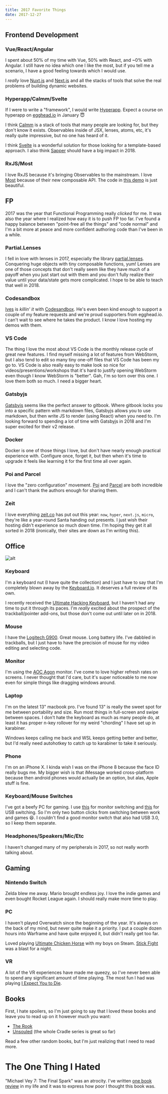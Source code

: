 ```yaml
---
title: 2017 Favorite Things
date: 2017-12-27
---
```


## Frontend Development

### Vue/React/Angular

I spent about 50% of my time with Vue, 50% with React, and ~0% with Angular.
I still have no idea which one I like the most, but if you tell me a scenario, I have
a good feeling towards which I would use.

I _really_ love [Nuxt.js](https://nuxtjs.org) and [Next.js](https://github.com/zeit/next.js/) and all the stacks
of tools that solve the real problems of building dynamic websites.

### Hyperapp/Calmm/Svelte

If I were to write a "framework", I would write [Hyperapp](https://github.com/hyperapp/hyperapp).
Expect a course on hyperapp on [egghead.io](https://egghead.io) in January 😇

I think [Calmm](https://github.com/calmm-js/documentation/blob/master/introduction-to-calmm.md)
is a stack of tools that many people are looking for, but they don't know it exists.
Observables inside of JSX, lenses, atoms, etc, it's really quite impressive, but
no one has heard of it.

I think [Svelte](https://svelte.technology/) is a wonderful solution for those
looking for a template-based approach. I also think [Sapper](https://github.com/sveltejs/sapper)
should have a big impact in 2018.

### RxJS/Most

I love RxJS because it's bringing Observables to the mainstream. I love [Most]()
because of their new composable API. The code in [this demo](https://codesandbox.io/s/7o2rx4n4kx)
is just beautiful.

## FP

2017 was the year that Functional Programming really _clicked_ for me. It was
also the year where I realized how easy it is to push FP too far. I've found
a happy balance between "point-free all the things" and "code normal" and I'm
a bit more at peace and more confident authoring code than I've been in a while.

### Partial.Lenses

I fell in love with lenses in 2017, especially the library [partial.lenses](https://github.com/calmm-js/partial.lenses).
Conquering huge objects with tiny composable
functions, yum! Lenses are one of those concepts that don't really seem like
they have much of a payoff when you just start out with them and you don't
fully realize their value until your data/state gets more complicated. I hope
to be able to teach that well in 2018.

### Codesandbox

[Ives](https://twitter.com/CompuIves) is _killin' it_ with [Codesandbox](https://codesandbox.io/). He's even
been kind enough to support a couple of my feature requests and we're proud
supporters from egghead.io. I can't wait to see where he takes the product.
I know I love hosting my demos with them.

### VS Code

The thing I love the most about VS Code is the monthly release cycle of
great new features. I find myself missing a lot of features from WebStorm, but
I also tend to edit so many tiny one-off files that VS Code has been my go to.
VS Code is also really easy to make look so nice for videos/presentions/workshops
that it's hard to justify opening WebStorm even though I know WebStorm is "better".
Gah, I'm so torn over this one. I love them both so much. I need a bigger heart.

### Gatsbyjs

[Gatsbyjs](gatsbyjs.org) seems like the perfect answer to gitbook. Where gitbook
locks you into a specific pattern with markdown files, Gatsbyjs allows you
to use markdown, but then write JS to render (using React) when you need to.
I'm looking forward to spending a lot of time with Gatsbyjs in 2018 and I'm
super excited for their v2 release.

### Docker

Docker is one of those things I love, but don't have nearly enough practical
experience with. Configure once, forget it, but then when it's time to upgrade
it feels like learning it for the first time all over again.

### Poi and Parcel

I love the "zero configuration" movement. [Poi](https://poi.js.org/#/) and [Parcel](https://github.com/parcel-bundler/parcel)
are both incredible and I can't thank the authors enough for sharing them.

### Zeit

I love everything [zeit.co](https://zeit.co/) has put out this year: `now`, `hyper`,
`next.js`, `micro`, they're like a year-round Santa handing out presents. I
just wish their hosting didn't experience so much down time. I'm hoping they
get it all sorted in 2018 (ironically, their sites are down as I'm writing this).

## Office

![alt](./desk-2017.jpg)

### Keyboard

I'm a keyboard nut (I have quite the collection) and I just have to say that
I'm completely blown away by the [Keyboard.io](http://keyboard.io). It deserves
a full review of its own.

I recently received the [Ultimate Hacking Keyboard](http://uhk.io), but I
haven't had any time to put it through its paces. I'm _really_ excited about
the prospect of the trackball/pointer add-ons, but those don't come out until
later on in 2018.

### Mouse

I have the [Logitech G900](http://amzn.to/2Cg4rzB). Great mouse. Long battery
life. I've dabbled in trackballs, but I just have to have the precision of
mouse for my video editing and selecting code.

### Monitor

I'm using the [AOC Agon](http://amzn.to/2Cg4rzB) monitor. I've come
to love higher refresh rates on screens. I never thought that I'd care, but it's
super noticeable to me now even for simple things like dragging windows around.

### Laptop

I'm on the latest 13" macbook pro. I've found 13" is really the sweet spot
for me between portability and size. Run most things in full-screen and swipe
between spaces. I don't hate the keyboard as much as many people do, at least
it has proper n-key rollover for my weird "chording" I have set up in karabiner.

Windows keeps calling me back and WSL keeps getting better and better, but I'd
really need autohotkey to catch up to karabiner to take it seriously.

### Phone

I'm on an iPhone X. I kinda wish I was on the iPhone 8 because the face ID
really bugs me. My bigger wish is that iMessage worked cross-platform because
then android phones would actually be an option, but alas, Apple stuff is fine.

### Keyboard/Mouse Switches

I've got a beefy PC for gaming. I use [this](http://amzn.to/2Cg4rzB) for monitor
switching and [this](http://amzn.to/2CfC073) for USB switching. So I'm only
two button clicks from switching between work and games 😆. I couldn't find a
good monitor switch that also had USB 3.0, so I keep them separate.

### Headphones/Speakers/Mic/Etc

I haven't changed many of my peripherals in 2017, so not really worth talking
about.

## Gaming

### Nintendo Switch

Zelda blew me away. Mario brought endless joy. I love the indie games and
even bought Rocket League again. I should really make more time to play.

### PC

I haven't played Overwatch since the beginning of the year. It's always on the
back of my mind, but never quite make it a priority. I put a couple dozen hours
into Warframe and have quite enjoyed it, but didn't really get too far.

Loved playing [Ultimate Chicken Horse](http://store.steampowered.com/app/386940/Ultimate_Chicken_Horse/)
with my boys on Steam. [Stick Fight](http://store.steampowered.com/app/674940/Stick_Fight_The_Game/)
was a blast for a night.

### VR

A lot of the VR experiences have made me queezy, so I've never been able to
spend any significant amount of time playing. The most fun I had was playing
[I Expect You to Die](https://iexpectyoutodie.schellgames.com/).

## Books

First, I hate spoilers, so I'm just going to say that I loved these books
and leave you to read up on it however much you want:

- [The Rook](http://amzn.to/2C6nNKN)
- [Unsouled](http://amzn.to/2C6otjj) (the whole Cradle series is great so far)

Read a few other random books, but I'm just realizing that I need to read more.

# The One Thing I Hated

"Michael Vey 7: The Final Spark" was an atrocity. I've written [one book review](https://www.goodreads.com/review/show/2123844630?book_show_action=false)
in my life and it was to express how poor I thought this book was.
